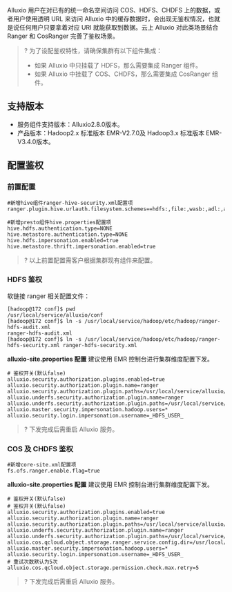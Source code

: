 Alluxio 用户在对已有的统一命名空间访问 COS、HDFS、CHDFS 上的数据，或者用户使用透明 URL 来访问 Alluxio 中的缓存数据时，会出现无鉴权情况，也就是说任何用户只要拿着对应 URI 就能获取到数据。云上 Alluxio 对此类场景结合 Ranger 和 CosRanger 完善了鉴权场景。

>? 为了设配鉴权特性，请确保集群有以下组件集成：
>- 如果 Alluxio 中只挂载了 HDFS，那么需要集成 Ranger 组件。
>- 如果 Alluxio 中挂载了 COS、CHDFS，那么需要集成 CosRanger 组件。

## 支持版本
- 服务组件支持版本：Alluxio2.8.0版本。
- 产品版本：Hadoop2.x 标准版本 EMR-V2.7.0及 Hadoop3.x 标准版本 EMR-V3.4.0版本。

## 配置鉴权
### 前置配置
```
#新增hive组件ranger-hive-security.xml配置项
ranger.plugin.hive.urlauth.filesystem.schemes==hdfs:,file:,wasb:,adl:,alluxio:

#新增presto组件hive.properties配置项
hive.hdfs.authentication.type=NONE
hive.metastore.authentication.type=NONE
hive.hdfs.impersonation.enabled=true
hive.metastore.thrift.impersonation.enabled=true
```
>? 以上前置配置需客户根据集群现有组件来配置。

### HDFS 鉴权
软链接 ranger 相关配置文件：
```
[hadoop@172 conf]$ pwd
/usr/local/service/alluxio/conf
[hadoop@172 conf]$ ln -s /usr/local/service/hadoop/etc/hadoop/ranger-hdfs-audit.xml
ranger-hdfs-audit.xml
[hadoop@172 conf]$ ln -s /usr/local/service/hadoop/etc/hadoop/ranger-hdfs-security.xml ranger-hdfs-security.xml
```

**alluxio-site.properties 配置**
建议使用 EMR 控制台进行集群维度配置下发。
```
# 鉴权开关(默认false)
alluxio.security.authorization.plugins.enabled=true
alluxio.security.authorization.plugin.name=ranger
alluxio.security.authorization.plugin.paths=/usr/local/service/alluxio/conf
alluxio.underfs.security.authorization.plugin.name=ranger
alluxio.underfs.security.authorization.plugin.paths=/usr/local/service/alluxio/conf
alluxio.master.security.impersonation.hadoop.users=*
alluxio.security.login.impersonation.username=_HDFS_USER_
```
>? 下发完成后需重启 Alluxio 服务。
>
### COS 及 CHDFS 鉴权

```
#新增core-site.xml配置项
fs.ofs.ranger.enable.flag=true
```

**alluxio-site.properties 配置**
建议使用 EMR 控制台进行集群维度配置下发。
```
# 鉴权开关(默认false)
# 鉴权开关(默认false)
alluxio.security.authorization.plugins.enabled=true
alluxio.security.authorization.plugin.name=ranger
alluxio.security.authorization.plugin.paths=/usr/local/service/alluxio/conf
alluxio.underfs.security.authorization.plugin.name=ranger
alluxio.underfs.security.authorization.plugin.paths=/usr/local/service/alluxio/conf
alluxio.cos.qcloud.object.storage.ranger.service.config.dir=/usr/local/service/cosranger/conf
alluxio.master.security.impersonation.hadoop.users=*
alluxio.security.login.impersonation.username=_HDFS_USER_
# 重试次数默认为5次
alluxio.cos.qcloud.object.storage.permission.check.max.retry=5
```
>? 下发完成后需重启 Alluxio 服务。

